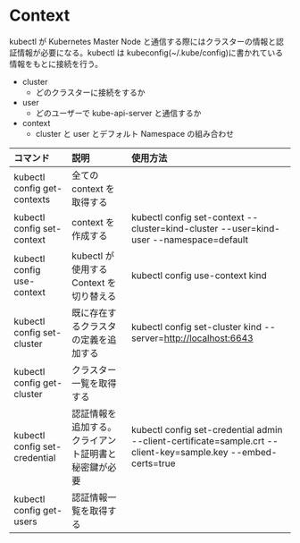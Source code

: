 # Context

kubectl が Kubernetes Master Node と通信する際にはクラスターの情報と認証情報が必要になる。kubectl は kubeconfig(~/.kube/config)に書かれている情報をもとに接続を行う。

- cluster
  - どのクラスターに接続をするか
- user
  - どのユーザーで kube-api-server と通信するか
- context
  - cluster と user とデフォルト Namespace の組み合わせ

| コマンド                      | 説明                                                 | 使用方法                                                                                                       |
| :---------------------------- | :--------------------------------------------------- | :------------------------------------------------------------------------------------------------------------- |
| kubectl config get-contexts   | 全ての context を取得する                            |                                                                                                                |
| kubectl config set-context    | context を作成する                                   | kubectl config set-context --cluster=kind-cluster --user=kind-user --namespace=default                         |
| kubectl config use-context    | kubectl が使用する Context を切り替える              | kubectl config use-context kind                                                                                |
| kubectl config set-cluster    | 既に存在するクラスタの定義を追加する                 | kubectl config set-cluster kind --server=<http://localhost:6643>                                               |
| kubectl config get-cluster    | クラスター一覧を取得する                             |                                                                                                                |
| kubectl config set-credential | 認証情報を追加する。クライアント証明書と秘密鍵が必要 | kubectl config set-credential admin --client-certificate=sample.crt --client-key=sample.key --embed-certs=true |
| kubectl config get-users      | 認証情報一覧を取得する                               |                                                                                                                |
